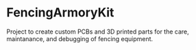 # FencingArmoryKit
Project to create custom PCBs and 3D printed parts for the care, maintanance, and debugging of fencing equipment.
